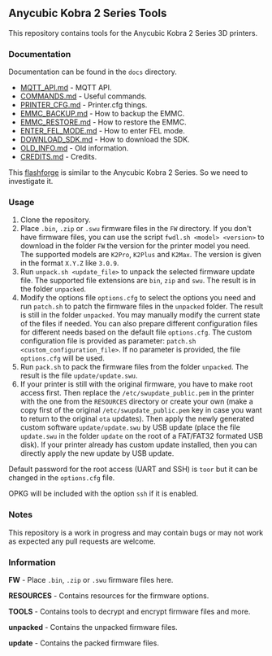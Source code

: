 ## Anycubic Kobra 2 Series Tools

This repository contains tools for the Anycubic Kobra 2 Series 3D printers.

### Documentation

Documentation can be found in the `docs` directory.

- [MQTT_API.md](docs/MQTT_API.md) - MQTT API.
- [COMMANDS.md](docs/COMMANDS.md) - Useful commands.
- [PRINTER_CFG.md](docs/PRINTER_CFG.md) - Printer.cfg things.
- [EMMC_BACKUP.md](docs/EMMC_BACKUP.md) - How to backup the EMMC.
- [EMMC_RESTORE.md](docs/EMMC_RESTORE.md) - How to restore the EMMC.
- [ENTER_FEL_MODE.md](docs/ENTER_FEL_MODE.md) - How to enter FEL mode.
- [DOWNLOAD_SDK.md](docs/DOWNLOAD_SDK.md) - How to download the SDK.
- [OLD_INFO.md](docs/OLD_INFO.md) - Old information.
- [CREDITS.md](docs/CREDITS.md) - Credits.

This [flashforge](https://github.com/FlashforgeOfficial/AD5M_Series_Klipper) is similar to the Anycubic Kobra 2 Series. So we need to investigate it.

### Usage

1. Clone the repository.
2. Place `.bin`, `.zip` or `.swu` firmware files in the `FW` directory.
   If you don't have firmware files, you can use the script `fwdl.sh <model> <version>` to download in the folder `FW` the version for the printer model you need. The supported models are `K2Pro`, `K2Plus` and `K2Max`. The version is given in the format `X.Y.Z` like `3.0.9`.
3. Run `unpack.sh <update_file>` to unpack the selected firmware update file. The supported file extensions are `bin`, `zip` and `swu`. The result is in the folder `unpacked`.
4. Modify the options file `options.cfg` to select the options you need and run `patch.sh` to patch the firmware files in the `unpacked` folder. The result is still in the folder `unpacked`. You may manually modify the current state of the files if needed. You can also prepare different configuration files for different needs based on the default file `options.cfg`. The custom configuration file is provided as parameter: `patch.sh <custom_configuration_file>`. If no parameter is provided, the file `options.cfg` will be used.
5. Run `pack.sh` to pack the firmware files from the folder `unpacked`. The result is the file `update/update.swu`.
6. If your printer is still with the original firmware, you have to make root access first. Then replace the `/etc/swupdate_public.pem` in the printer with the one from the `RESOURCES` directory or create your own (make a copy first of the original `/etc/swupdate_public.pem` key in case you want to return to the original `ota` updates). Then apply the newly generated custom software `update/update.swu` by USB update (place the file `update.swu` in the folder `update` on the root of a FAT/FAT32 formated USB disk). If your printer already has custom update installed, then you can directly apply the new update by USB update.

Default password for the root access (UART and SSH) is `toor` but it can be changed in the `options.cfg` file.

OPKG will be included with the option `ssh` if it is enabled.

### Notes

This repository is a work in progress and may contain bugs or may not work as expected any pull requests are welcome.

### Information

**FW** - Place `.bin`, `.zip` or `.swu` firmware files here.

**RESOURCES** - Contains resources for the firmware options.

**TOOLS** - Contains tools to decrypt and encrypt firmware files and more.

**unpacked** - Contains the unpacked firmware files.

**update** - Contains the packed firmware files.
